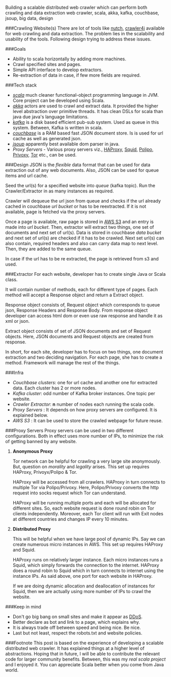 Building a scalable distributed web crawler
which can perform both crawling and data extraction
web crawler, scala, akka, kafka, couchbase, jsoup, big data, design

###Crawling Website(s)
There are lot of tools like [nutch](http://nutch.apache.org/), [crawler4j](https://github.com/yasserg/crawler4j) available for web crawling and data extraction. The problem lies in the scalability and usability of the tools. Following design  trying to address these issues.

###Goals 
* Ability to scala horizontally by adding more machines.
* Crawl specified sites and pages.
* Simple API interface to develop extractors.
* Re-extraction of data in case, if few more fields are required.

###Tech stack
* *[scala](http://www.scala-lang.org/)* much cleaner functional-object programming language in JVM. Core project can be developed using Scala. 
* *[akka](http://akka.io/)* actors are used to crawl and extract data. It provided the higher level abstraction over primitive threads. It has clean DSLs for scala than java due java's language limitations.
* *[kafka](http://kafka.apache.org/)* is a disk based efficient pub-sub system. Used as queue in this system. Between, Kafka is written in scala.
* *[couchbase](http://www.couchbase.com/)* is a RAM based fast JSON document store. Is is used for url cache as well as generated json.
* *[jsoup](http://jsoup.org/)* apparently best available dom parser in java.
* *Proxy Servers* - Various proxy servers viz., [HAProxy](http://www.haproxy.org/), [Squid](http://www.squid-cache.org/), [Polipo](http://www.pps.univ-paris-diderot.fr/~jch/software/polipo/), [Privoxy](http://www.privoxy.org/), [Tor](https://www.torproject.org/) etc., can be used.

###Design
JSON is the *flexible* data format that can be used for data extraction out of any web documents. Also, JSON can be used for queue items and url cache.

Seed the url(s) for a specified website into *queue* (kafka topic).
Run the Crawler/Extractor in as many instances as required.

Crawler will dequeue the url json from queue and checks if the url already cached in couchbase *url bucket* or has to be reextracted. If it is not available, page is fetched via the proxy servers.

Once a page is available, raw page is stored in [AWS S3](http://aws.amazon.com/s3/) and an entry is made into *url bucket*.
Then, extractor will extract two things, one set of documents and next set of url(s). 
Data is stored in couchbase *data bucket* and next set of url(s) are checked if it has to be crawled. 
Next set url(s) can also contain, required headers and also can carry data map to next level.
Then, they are added to the same queue.

In case if the url has to be re extracted, the page is retrieved from s3 and used. 

###Extractor
For each website, developer has to create single Java or Scala class. 

It will contain number of methods, each for different type of pages. Each method will accept a Response object and return a Extract object. 

Response object consists of, Request object which corresponds to queue json, Response Headers and Response Body. From response object developer can access html dom or even use raw response and handle it as xml or json.

Extract object consists of set of JSON documents and set of Request objects.
Here, JSON documents and Request objects are created from response.

In short, for each site, developer has to focus on two things, one document extraction and two deciding navigation. For each page, she has to create a method. Framework will manage the rest of the things.

###Infra
* *Couchbase clusters*: one for url cache and another one for extracted data. Each cluster has 2 or more nodes.
* *Kafka cluster*: odd number of Kafka broker instances. One topic per website.
* *Crawler Extractor*: **n** number of nodes each running the scala code.
* *Proxy Servers* : It depends on how proxy servers are configured. It is explained below.
* *AWS S3* : It can be used to store the crawled webpage for future reuse.

###Proxy Servers
Proxy servers can be used in two different configurations.
Both in effect uses more number of IPs, to minimize the risk of getting banned by any website.

1. **Anonymous Proxy**
	
	Tor network can be helpful for crawling a very large site anonymously. But, question on *morality* and *legality* arises.
	This set up requires HAProxy, Privoyx/Polipo & Tor.
	
	HAProxy will be accessed from all crawlers. HAProxy in turn connects to multiple Tor via Polipo/Privoxy. 
	Here, Polipo/Privoxy converts the http request into socks request which Tor can understand.
	
	HAProxy will be running multiple ports and each will be allocated for different sites. 
	So, each website request is done round robin on Tor clients independently.
	Moreover, each Tor client will run with Exit nodes at different countries and changes IP every 10 minutes.

2. **Distributed Proxy**
	
	This will be helpful when we have large pool of dynamic IPs. Say we can create numerous micro instances in AWS.
	This set up requires HAProxy and Squid. 

	HAProxy runs on relatively larger instance. Each micro instances runs a Squid, which simply forwards the connection to the internet.
	HAProxy does a round robin to Squid which in turn connects to internet using the instance IPs.
	As said above, one port for each website in HAProxy.

	If we are doing dynamic allocation and deallocation of instances for Squid, then we are actually using more number of IPs to crawl the website.

###Keep in mind
* Don't go big bang on small sites and make it appear as [DDoS](http://en.wikipedia.org/wiki/Denial-of-service_attack).
* Better declare as bot and link to a page, which explains why.
* It is always trade off between speed and being nice. Be nice.
* Last but not least, respect the robots.txt and website policies.

###Footnote
This post is based on the experience of developing a scalable distributed web crawler.
It has explained things at a higher level of abstractions.
Hoping that in future, I will be able to contribute the relevant code for larger community benefits.
Between, this was my *real scala project* and I enjoyed it. You can appreciate Scala better when you come from Java world.